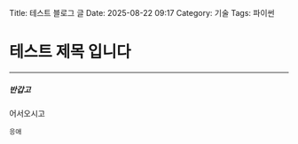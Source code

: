 Title: 테스트 블로그 글
Date: 2025-08-22 09:17
Category: 기술
Tags: 파이썬

# 테스트 제목 입니다
----
##### 반갑고
어서오시고
```
응애
```